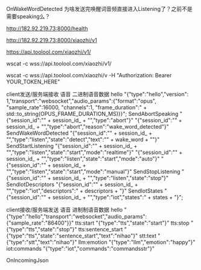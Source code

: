 OnWakeWordDetected
为啥发送完唤醒词音频直接进入Listening了？之前不是需要speaking么？




http://182.92.219.73:8000/health


http://182.92.219.73:8000/xiaozhi/v1


https://api.toolool.com/xiaozhi/v1/


wscat -c wss://api.toolool.com/xiaozhi/v1/


wscat -c wss://api.toolool.com/xiaozhi/v -H "Authorization: Bearer YOUR_TOKEN_HERE"



client发送/服务端接收
语音
    二进制语音数据
hello
    "{\"type\":\"hello\",\"version\": 1,\"transport\":\"websocket\",\"audio_params\":{\"format\":\"opus\", \"sample_rate\":16000, \"channels\":1, \"frame_duration\":" + std::to_string(OPUS_FRAME_DURATION_MS)}}";
SendAbortSpeaking
    "{\"session_id\":\"" + session_id_ + "\",\"type\":\"abort\"}"
    "{\"session_id\":\"" + session_id_ + "\",\"type\":\"abort\",\"reason\":\"wake_word_detected\"}"
SendWakeWordDetected
    "{\"session_id\":\"" + session_id_ + "\",\"type\":\"listen\",\"state\":\"detect\",\"text\":\"" + wake_word + "\"}"
SendStartListening
    "{\"session_id\":\"" + session_id_ + "\",\"type\":\"listen\",\"state\":\"start\",\"mode\":\"realtime\"}"
    "{\"session_id\":\"" + session_id_ + "\",\"type\":\"listen\",\"state\":\"start\",\"mode\":\"auto\"}"
    "{\"session_id\":\"" + session_id_ + "\",\"type\":\"listen\",\"state\":\"start\",\"mode\":\"manual\"}"
SendStopListening
    "{\"session_id\":\"" + session_id_ + "\",\"type\":\"listen\",\"state\":\"stop\"}"
SendIotDescriptors
    "{\"session_id\":\"" + session_id_ + "\",\"type\":\"iot\",\"descriptors\":" + descriptors + "}"
SendIotStates
    "{\"session_id\":\"" + session_id_ + "\",\"type\":\"iot\",\"states\":" + states + "}";

client接收/服务端发送
语音
    进制制语音数据
hello
    "{\"type\":\"hello\",\"transport\":\"websocket\",\"audio_params\":{\"sample_rate\":\"86400\"}}"
tts:start
    "{\"type\":\"tts\",\"state\":\"start\"}"
tts:stop
    "{\"type\":\"tts\",\"state\":\"stop\"}"
tts:sentence_start
    "{\"type\":\"tts\",\"state\":\"sentence_start\",\"text\":\"nihao\"}"
stt:text
    "{\"type\":\"stt\",\"text\":\"nihao\"}"
llm:emotion
    "{\"type\":\"llm\",\"emotion\":\"happy\"}"
iot:commands
    "{\"type\":\"iot\",\"commands\":\"commandsstr\"}"


OnIncomingJson